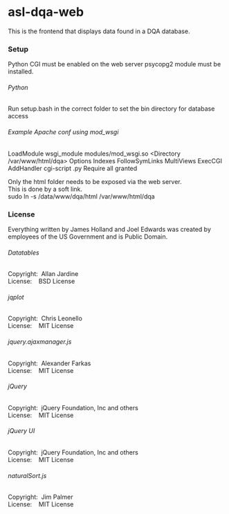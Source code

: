 # asl-dqa-web
This is the frontend that displays data found in a DQA database.

### Setup
Python CGI must be enabled on the web server
psycopg2 module must be installed.

###### Python
Run setup.bash in the correct folder to set the bin directory for database access

###### Example Apache conf using mod_wsgi
LoadModule wsgi_module modules/mod_wsgi.so
<Directory /var/www/html/dqa>
    Options Indexes FollowSymLinks MultiViews ExecCGI
    AddHandler cgi-script .py
    Require all granted
</Directory>



Only the html folder needs to be exposed via the web server.  
This is done by a soft link.  
sudo ln -s /data/www/dqa/html /var/www/html/dqa  


### License
Everything written by James Holland and Joel Edwards was created by employees of the US Government and is Public Domain.

###### Datatables  
Copyright:&nbsp;&nbsp;Allan Jardine  
License:&nbsp;&nbsp;&nbsp;&nbsp;BSD License  
###### jqplot  
Copyright:&nbsp;&nbsp;Chris Leonello  
License:&nbsp;&nbsp;&nbsp;&nbsp;MIT License  
###### jquery.ajaxmanager.js  
Copyright:&nbsp;&nbsp;Alexander Farkas  
License:&nbsp;&nbsp;&nbsp;&nbsp;MIT License
###### jQuery  
Copyright:&nbsp;&nbsp;jQuery Foundation, Inc and others  
License:&nbsp;&nbsp;&nbsp;&nbsp;MIT License  
###### jQuery UI  
Copyright:&nbsp;&nbsp;jQuery Foundation, Inc and others  
License:&nbsp;&nbsp;&nbsp;&nbsp;MIT License  
###### naturalSort.js  
Copyright:&nbsp;&nbsp;Jim Palmer  
License:&nbsp;&nbsp;&nbsp;&nbsp;MIT License  
